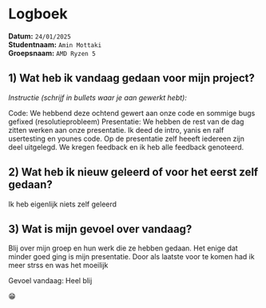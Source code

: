 # Logboek

**Datum:** `24/01/2025`  
**Studentnaam:** `Amin Mottaki`  
**Groepsnaam:** `AMD Ryzen 5`


## 1) Wat heb ik vandaag gedaan voor mijn project?

*Instructie (schrijf in bullets waar je aan gewerkt hebt):*  

Code: We hebbend deze ochtend gewert aan onze code en sommige bugs gefixed (resolutieprobleem)
Presentatie: We hebben de rest van de dag zitten werken aan onze presentatie. Ik deed de intro, yanis en ralf usertesting en younes code. Op de presentatie zelf heeeft iedereen zijn deel uitgelegd. We kregen feedback en ik heb alle feedback genoteerd.
 



>
## 2) Wat heb ik nieuw geleerd of voor het eerst zelf gedaan?
Ik heb eigenlijk niets zelf geleerd



## 3) Wat is mijn gevoel over vandaag?
Blij over mijn groep en hun werk die ze hebben gedaan. Het enige dat minder goed ging is mijn presentatie. Door als laatste voor te komen had ik meer strss en was het moeilijk

Gevoel vandaag: Heel blij

😁
